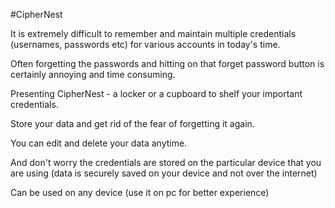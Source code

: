 #CipherNest 

It is extremely difficult to remember and maintain multiple credentials (usernames, passwords etc) for various accounts in today's time. 

Often forgetting the passwords and hitting on that forget password button is certainly annoying and time consuming.

Presenting CipherNest -  a locker or a cupboard to shelf your important credentials.

Store your data and get rid of the fear of forgetting it again.

You can edit and delete your data anytime.

And don't worry the credentials are stored on the particular device that you are using (data is securely saved on your device and not over the internet)

Can be used on any device (use it on pc for better experience)
